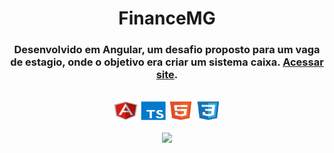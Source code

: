 


 <div>
    <h1 align="center">FinanceMG</h1>
  </div>
    <h3 align="center">Desenvolvido em Angular, um desafio proposto para um vaga de estagio, onde o objetivo era criar um sistema caixa. <a href="https://finance-mg-776l915pe-guih58.vercel.app/">Acessar site</a>.</h3>
  <div align="center" valign="top"><br>
   <img align="center" alt="Js" height="30" width="40" src="https://raw.githubusercontent.com/devicons/devicon/2ae2a900d2f041da66e950e4d48052658d850630/icons/angularjs/angularjs-original.svg">
  <img align="center" alt="Js" height="30" width="40" src="https://raw.githubusercontent.com/devicons/devicon/master/icons/typescript/typescript-plain.svg">
    <img align="center" alt="HTML" height="30" width="40" src="https://raw.githubusercontent.com/devicons/devicon/master/icons/html5/html5-original.svg">
    <img align="center" alt="CSS" height="30" width="40" src="https://raw.githubusercontent.com/devicons/devicon/master/icons/css3/css3-original.svg">
  </div><br>


  <div align="center">
      <img align="center" height="400em" src="https://github.com/guih58/FinanceMG/blob/master/Captura%20de%20Tela%202022-02-05%20a%CC%80s%2023.59.51.png?raw=true"/>
  </div>
  
